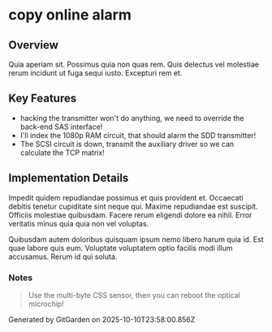 # copy online alarm

## Overview
Quia aperiam sit. Possimus quia non quas rem. Quis delectus vel molestiae rerum incidunt ut fuga sequi iusto. Excepturi rem et.

## Key Features
- hacking the transmitter won't do anything, we need to override the back-end SAS interface!
- I'll index the 1080p RAM circuit, that should alarm the SDD transmitter!
- The SCSI circuit is down, transmit the auxiliary driver so we can calculate the TCP matrix!

## Implementation Details
Impedit quidem repudiandae possimus et quis provident et. Occaecati debitis tenetur cupiditate sint neque qui. Maxime repudiandae est suscipit. Officiis molestiae quibusdam. Facere rerum eligendi dolore ea nihil. Error veritatis minus quia quia non vel voluptas.
 Quibusdam autem doloribus quisquam ipsum nemo libero harum quia id. Est quae labore quis eum. Voluptate voluptatem optio facilis modi illum accusamus. Rerum id qui soluta.

### Notes
> Use the multi-byte CSS sensor, then you can reboot the optical microchip!

Generated by GitGarden on 2025-10-10T23:58:00.856Z